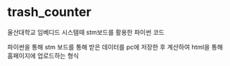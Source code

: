 # trash_counter
울산대학교 임베디드 시스템때 stm보드를 활용한 파이썬 코드

파이썬을 통해 stm 보드를 통해 받은 데이터를 pc에 저장한 후 계산하여 html을 통해 홈페이지에 업로드하는 형식
